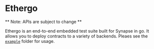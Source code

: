 # Ethergo

** Note: APIs are subject to change **

Ethergo is an end-to-end embedded test suite built for Synapse in go. It allows you to deploy contracts to a variety of backends. Pleaes see the [`example`](./example) folder for usage.
